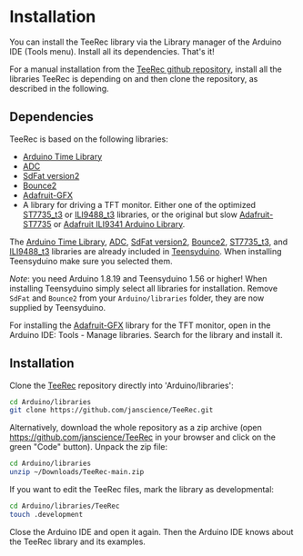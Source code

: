 # Installation

You can install the TeeRec library via the Library manager of the
Arduino IDE (Tools menu). Install all its dependencies. That's it!

For a manual installation from the [TeeRec github
repository](https://github.com/janscience/TeeRec), install all the
libraries TeeRec is depending on and then clone the repository, as
described in the following.


## Dependencies

TeeRec is based on the following libraries:

- [Arduino Time Library](https://github.com/PaulStoffregen/Time)
- [ADC](https://github.com/pedvide/ADC)
- [SdFat version2](https://github.com/greiman/SdFat)
- [Bounce2](https://github.com/thomasfredericks/Bounce2)
- [Adafruit-GFX](https://github.com/adafruit/Adafruit-GFX-Library)
- A library for driving a TFT monitor. Either one of the optimized
  [ST7735_t3](https://github.com/PaulStoffregen/ST7735_t3) or
  [ILI9488_t3](https://github.com/PaulStoffregen/ILI9341_t3)
  libraries, or the original but slow
  [Adafruit-ST7735](https://github.com/adafruit/Adafruit-ST7735-Library)
  or [Adafruit ILI9341 Arduino
  Library](https://github.com/adafruit/Adafruit_ILI9341).

The [Arduino Time Library](https://github.com/PaulStoffregen/Time),
[ADC](https://github.com/pedvide/ADC), [SdFat
version2](https://github.com/greiman/SdFat),
[Bounce2](https://github.com/thomasfredericks/Bounce2),
[ST7735_t3](https://github.com/PaulStoffregen/ST7735_t3), and
[ILI9488_t3](https://github.com/PaulStoffregen/ILI9341_t3) libraries
are already included in
[Teensyduino](https://www.pjrc.com/teensy/teensyduino.html). When
installing Teensyduino make sure you selected them.

_Note_: you need Arduino 1.8.19 and Teensyduino 1.56 or higher! When
installing Teensyduino simply select all libraries for installation.
Remove `SdFat` and `Bounce2` from your `Arduino/libraries` folder,
they are now supplied by Teensyduino.

For installing the
[Adafruit-GFX](https://github.com/adafruit/Adafruit-GFX-Library)
library for the TFT monitor, open in the Arduino IDE: Tools - Manage
libraries. Search for the library and install it.


## Installation

Clone the [TeeRec](https://github.com/janscience/TeeRec) repository
directly into 'Arduino/libraries':
```sh
cd Arduino/libraries
git clone https://github.com/janscience/TeeRec.git
```

Alternatively, download the whole repository as a zip archive (open
https://github.com/janscience/TeeRec in your browser and click on the
green "Code" button). Unpack the zip file:
```sh
cd Arduino/libraries
unzip ~/Downloads/TeeRec-main.zip
```

If you want to edit the TeeRec files, mark the library as developmental:
```sh
cd Arduino/libraries/TeeRec
touch .development
```

Close the Arduino IDE and open it again. Then the Arduino IDE knows
about the TeeRec library and its examples.

